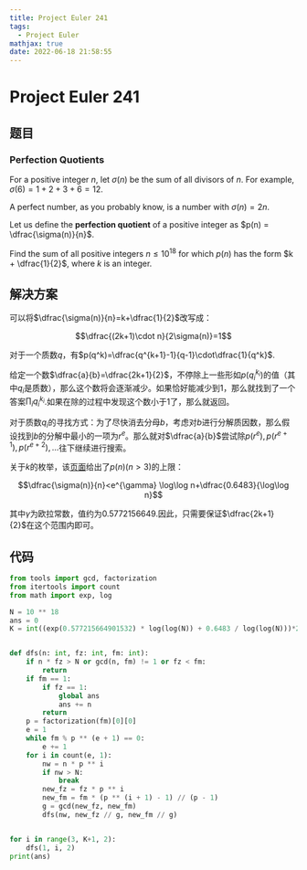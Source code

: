 ```yaml
---
title: Project Euler 241
tags:
  - Project Euler
mathjax: true
date: 2022-06-18 21:58:55
---
```


<escape><!-- more --></escape>

# Project Euler 241

## 题目

### Perfection Quotients

For a positive integer $n$, let $\sigma(n)$ be the sum of all divisors of $n$. For example, $\sigma(6) = 1 + 2 + 3 + 6 = 12$.

A perfect number, as you probably know, is a number with $\sigma(n) = 2n$.

Let us define the **perfection quotient** of a positive integer as $p(n) = \dfrac{\sigma(n)}{n}$.

Find the sum of all positive integers $n \le 10^{18}$ for which $p(n)$ has the form $k + \dfrac{1}{2}$, where $k$ is an integer.

## 解决方案

可以将$\dfrac{\sigma(n)}{n}=k+\dfrac{1}{2}$改写成：

$$\dfrac{(2k+1)\cdot n}{2\sigma(n)}=1$$

对于一个质数$q$，有$p(q^k)=\dfrac{q^{k+1}-1}{q-1}\cdot\dfrac{1}{q^k}$.

给定一个数$\dfrac{a}{b}=\dfrac{2k+1}{2}$，不停除上一些形如$p(q_i^{k_i})$的值（其中$q_i$是质数），那么这个数将会逐渐减少。如果恰好能减少到$1$，那么就找到了一个答案$\prod_i q_i^{k_i}$.如果在除的过程中发现这个数小于$1$了，那么就返回。

对于质数$q_i$的寻找方式：为了尽快消去分母$b$，考虑对$b$进行分解质因数，那么假设找到$b$的分解中最小的一项为$r^e$。那么就对$\dfrac{a}{b}$尝试除$p(r^e),p(r^{e+1}),p(r^{e+2}),\dots$往下继续进行搜索。

关于$k$的枚举，该[页面](https://en.wikipedia.org/wiki/Divisor_function)给出了$p(n)(n>3)$的上限：

$$\dfrac{\sigma(n)}{n}<e^{\gamma} \log\log n+\dfrac{0.6483}{\log\log n}$$

其中$\gamma$为欧拉常数，值约为$0.57721 56649$.因此，只需要保证$\dfrac{2k+1}{2}$在这个范围内即可。

## 代码

```py
from tools import gcd, factorization
from itertools import count
from math import exp, log

N = 10 ** 18
ans = 0
K = int((exp(0.577215664901532) * log(log(N)) + 0.6483 / log(log(N)))*2)


def dfs(n: int, fz: int, fm: int):
    if n * fz > N or gcd(n, fm) != 1 or fz < fm:
        return
    if fm == 1:
        if fz == 1:
            global ans
            ans += n
        return
    p = factorization(fm)[0][0]
    e = 1
    while fm % p ** (e + 1) == 0:
        e += 1
    for i in count(e, 1):
        nw = n * p ** i
        if nw > N:
            break
        new_fz = fz * p ** i
        new_fm = fm * (p ** (i + 1) - 1) // (p - 1)
        g = gcd(new_fz, new_fm)
        dfs(nw, new_fz // g, new_fm // g)


for i in range(3, K+1, 2):
    dfs(1, i, 2)
print(ans)

```
